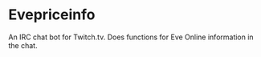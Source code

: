 Evepriceinfo
============

An IRC chat bot for Twitch.tv. Does functions for Eve Online information in the chat.
